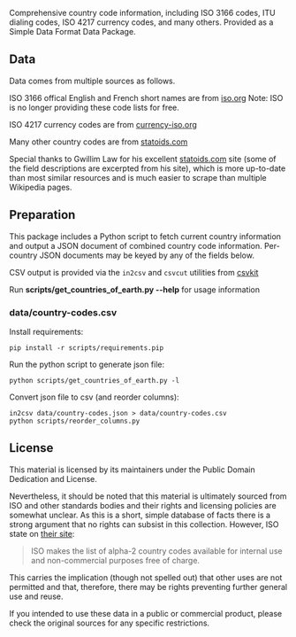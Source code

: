 Comprehensive country code information, including ISO 3166 codes, ITU dialing
codes, ISO 4217 currency codes, and many others. Provided as a Simple Data
Format Data Package.

## Data

Data comes from multiple sources as follows.

ISO 3166 offical English and French short names are from
[iso.org](http://www.iso.org/iso/country_codes/iso_3166_code_lists.htm)
Note: ISO is no longer providing these code lists for free.

ISO 4217 currency codes are from
[currency-iso.org](http://www.currency-iso.org/en/home/tables/table-a1.html)

Many other country codes are from
[statoids.com](http://www.statoids.com/wab.html)

Special thanks to Gwillim Law for his excellent
[statoids.com](http://www.statoids.com) site (some of the field descriptions
are excerpted from his site), which is more up-to-date than most similar
resources and is much easier to scrape than multiple Wikipedia pages.

## Preparation

This package includes a Python script to fetch current country information
and output a JSON document of combined country code information.
Per-country JSON documents may be keyed by any of the fields below.

CSV output is provided via the `in2csv` and `csvcut` utilities from [csvkit](http://github.com/onyxfish/csvkit)

Run **scripts/get_countries_of_earth.py --help** for usage information

### data/country-codes.csv

Install requirements:

    pip install -r scripts/requirements.pip


Run the python script to generate json file:

    python scripts/get_countries_of_earth.py -l


Convert json file to csv (and reorder columns):

    in2csv data/country-codes.json > data/country-codes.csv
    python scripts/reorder_columns.py


## License

This material is licensed by its maintainers under the Public Domain Dedication
and License.

Nevertheless, it should be noted that this material is ultimately sourced from
ISO and other standards bodies and their rights and licensing policies are somewhat
unclear. As this is a short, simple database of facts there is a strong argument
that no rights can subsist in this collection. However, ISO state on [their
site](http://www.iso.org/iso/home/standards/country_codes.htm):

> ISO makes the list of alpha-2 country codes available for internal use and
> non-commercial purposes free of charge.

This carries the implication (though not spelled out) that other uses are not
permitted and that, therefore, there may be rights preventing further general
use and reuse.

If you intended to use these data in a public or commercial product, please
check the original sources for any specific restrictions.


